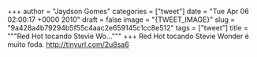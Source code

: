 
+++
author = "Jaydson Gomes"
categories = ["tweet"]
date = "Tue Apr 06 02:00:17 +0000 2010"
draft = false
image = "{TWEET_IMAGE}"
slug = "9a428a4b79294b5f55c4aac2e659145c1cc8e512"
tags = ["tweet"]
title = """Red Hot tocando Stevie Wo..."""
+++
Red Hot tocando Stevie Wonder é muito foda. http://tinyurl.com/2u8sa6
